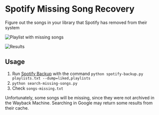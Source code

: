 # Spotify Missing Song Recovery

Figure out the songs in your library that Spotify has removed from their system

![Playlist with missing songs](playlist.png.jpg?raw=true "Playlist with missing songs")

![Results](results.png.jpg?raw=true "Recovered Song Output")

## Usage

1. Run [Spotify Backup](https://github.com/caseychu/spotify-backup) with the command `python spotify-backup.py playlists.txt --dump=liked,playlists`
2. `python search-missing-songs.py`
3. Check `songs-missing.txt`

Unfortunately, some songs will be missing, since they were not archived in the Wayback Machine. Searching in Google may return some results from their cache.
